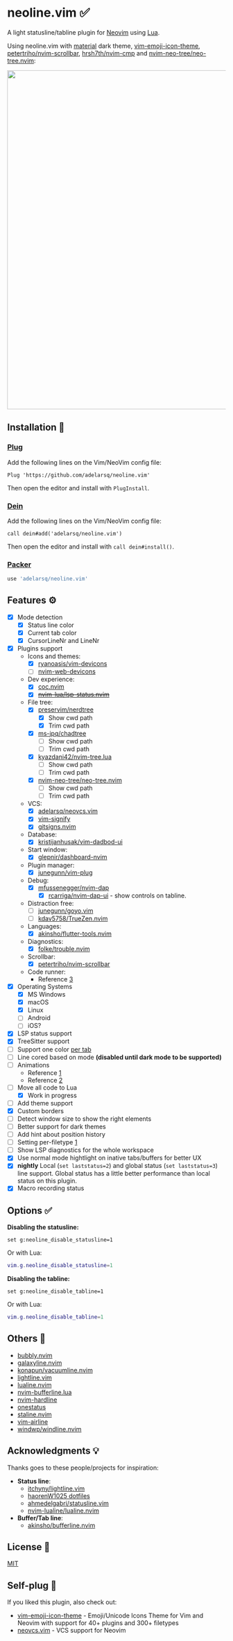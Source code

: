 # neoline.vim ✅

A light statusline/tabline plugin for [Neovim](https://github.com/neovim/neovim) using [Lua](https://www.lua.org).

Using neoline.vim with [material](https://github.com/marko-cerovac/material.nvim) dark theme, [vim-emoji-icon-theme](https://github.com/adelarsq/vim-emoji-icon-theme), [petertriho/nvim-scrollbar](https://github.com/petertriho/nvim-scrollbar), [hrsh7th/nvim-cmp](https://github.com/hrsh7th/nvim-cmp) and [nvim-neo-tree/neo-tree.nvim](https://github.com/nvim-neo-tree/neo-tree.nvim):

<img width="782" src="https://user-images.githubusercontent.com/430272/187047082-bbf75b86-8660-47b6-8005-d45ad207c254.png">

## Installation 🧙

### [Plug](https://github.com/junegunn/vim-plug)

Add the following lines on the Vim/NeoVim config file:

```vim
Plug 'https://github.com/adelarsq/neoline.vim'
```

Then open the editor and install with `PlugInstall`.

### [Dein](https://github.com/Shougo/dein.vim)

Add the following lines on the Vim/NeoVim config file:

```vim
call dein#add('adelarsq/neoline.vim')
```
Then open the editor and install with `call dein#install()`.

### [Packer](https://github.com/wbthomason/packer.nvim)

```lua
use 'adelarsq/neoline.vim'
```

## Features ⚙️

- [x] Mode detection
  - [x] Status line color
  - [x] Current tab color
  - [x] CursorLineNr and LineNr
- [x] Plugins support
  - Icons and themes:
    - [x] [ryanoasis/vim-devicons](https://github.com/ryanoasis/vim-devicons)
    - [ ] [nvim-web-devicons](https://github.com/kyazdani42/nvim-web-devicons)
  - Dev experience:
    - [x] [coc.nvim](https://github.com/neoclide/coc.nvim)
    - [x] ~~[nvim-lua/lsp-status.nvim](https://github.com/nvim-lua/lsp-status.nvim)~~
  - File tree:
    - [x] [preservim/nerdtree](https://github.com/preservim/nerdtree)
      - [x] Show cwd path
      - [x] Trim cwd path
    - [x] [ms-jpq/chadtree](https://github.com/ms-jpq/chadtree)
      - [ ] Show cwd path
      - [ ] Trim cwd path
    - [x] [kyazdani42/nvim-tree.lua](https://github.com/kyazdani42/nvim-tree.lua)
      - [ ] Show cwd path
      - [ ] Trim cwd path
    - [x] [nvim-neo-tree/neo-tree.nvim](https://github.com/nvim-neo-tree/neo-tree.nvim)
      - [ ] Show cwd path
      - [ ] Trim cwd path
  - VCS:
    - [x] [adelarsq/neovcs.vim](https://github.com/adelarsq/neovcs.vim)
    - [x] [vim-signify](https://github.com/mhinz/vim-signify)
    - [x] [gitsigns.nvim](https://github.com/lewis6991/gitsigns.nvim)
  - Database:
    - [x] [kristijanhusak/vim-dadbod-ui](https://github.com/kristijanhusak/vim-dadbod-ui)
  - Start window:
    - [x] [glepnir/dashboard-nvim](https://github.com/glepnir/dashboard-nvim)
  - Plugin manager:
    - [x] [junegunn/vim-plug](https://github.com/junegunn/vim-plug)
  - Debug:
    - [x] [mfussenegger/nvim-dap](https://github.com/mfussenegger/nvim-dap)
      - [x] [rcarriga/nvim-dap-ui](https://github.com/rcarriga/nvim-dap-ui) - show controls on tabline.
  - Distraction free:
    - [ ] [junegunn/goyo.vim](https://github.com/junegunn/goyo.vim)
    - [ ] [kdav5758/TrueZen.nvim](https://github.com/kdav5758/TrueZen.nvim)
  - Languages:
    - [x] [akinsho/flutter-tools.nvim](https://github.com/akinsho/flutter-tools.nvim)
  - Diagnostics:
    - [x] [folke/trouble.nvim](https://github.com/folke/trouble.nvim)
  - Scrollbar:
    - [x] [petertriho/nvim-scrollbar](https://github.com/petertriho/nvim-scrollbar)
  - Code runner:
    - Reference [3](https://www.reddit.com/r/vimporn/comments/nv0pi7/simple_runner/)
- [x] Operating Systems
  - [x] MS Windows    
  - [x] macOS
  - [x] Linux
  - [ ] Android
  - [ ] iOS?
- [x] LSP status support
- [x] TreeSitter support
- [ ] Support one color [per tab](https://marketplace.visualstudio.com/items?itemName=orepor.color-tabs-vscode-ext)
- [ ] Line cored based on mode **(disabled until dark mode to be supported)**
- [ ] Animations
  - Reference [1](https://www.reddit.com/r/neovim/comments/gu7h0i/how_would_i_go_about_writing_an_animation_for_my)
  - Reference [2](https://github.com/windwp/windline.nvim)
- [ ] Move all code to Lua
    - [x] Work in progress
- [ ] Add theme support
- [x] Custom borders
- [ ] Detect window size to show the right elements
- [ ] Better support for dark themes
- [ ] Add hint about position history
- [ ] Setting per-filetype [1](https://www.reddit.com/r/neovim/comments/nbdgh9/statusline_plugin_with_perfiletype_settings/)
- [ ] Show LSP diagnostics for the whole workspace
- [x] Use normal mode hightlight on inative tabs/buffers for better UX
- [x] **nightly** Local (`set laststatus=2`) and global status (`set laststatus=3`) line support. Global status has a little better performance than local status on this plugin.
- [x] Macro recording status

## Options ✅

**Disabling the statusline:**

```vim
set g:neoline_disable_statusline=1
```

Or with Lua:

```lua
vim.g.neoline_disable_statusline=1
```

**Disabling the tabline:**

```vim
set g:neoline_disable_tabline=1
```

Or with Lua:

```lua
vim.g.neoline_disable_tabline=1
```

## Others 🦕

- [bubbly.nvim](https://github.com/datwaft/bubbly.nvim)
- [galaxyline.nvim](https://github.com/glepnir/galaxyline.nvim)
- [konapun/vacuumline.nvim](https://github.com/konapun/vacuumline.nvim)
- [lightline.vim](https://github.com/itchyny/lightline.vim)
- [lualine.nvim](https://github.com/hoob3rt/lualine.nvim)
- [nvim-bufferline.lua](https://github.com/akinsho/nvim-bufferline.lua)
- [nvim-hardline](https://github.com/ojroques/nvim-hardline)
- [onestatus](https://github.com/narajaon/onestatus)
- [staline.nvim](https://github.com/tamton-aquib/staline.nvim)
- [vim-airline](https://github.com/vim-airline/vim-airline)
- [windwp/windline.nvim](https://github.com/windwp/windline.nvim)

## Acknowledgments 💡

Thanks goes to these people/projects for inspiration:

- **Status line**:
   - [itchyny/lightline.vim](https://github.com/itchyny/lightline.vim)
   - [haorenW1025 dotfiles](https://github.com/haorenW1025/config)
   - [ahmedelgabri/statusline.vim](https://gist.github.com/ahmedelgabri/b9127dfe36ba86f4496c8c28eb65ef2b)
   - [nvim-lualine/lualine.nvim](https://github.com/nvim-lualine/lualine.nvim)
- **Buffer/Tab line**:
   - [akinsho/bufferline.nvim](https://github.com/akinsho/bufferline.nvim)

## License 📜

[MIT](License)

## Self-plug 🔌

If you liked this plugin, also check out:

- [vim-emoji-icon-theme](https://github.com/adelarsq/vim-emoji-icon-theme) - Emoji/Unicode Icons Theme for Vim and Neovim with support for 40+ plugins and 300+ filetypes
- [neovcs.vim](https://github.com/adelarsq/neovcs.vim) - VCS support for Neovim

